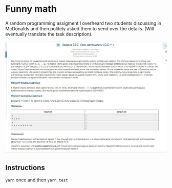 # Funny math
A random programming assigment I overheard two students discussing in McDonalds and then politely asked them to send over the details.
(Will eventually translate the task description).

![Task description](/task.jpg)

## Instructions
```yarn``` once and then ```yarn test```